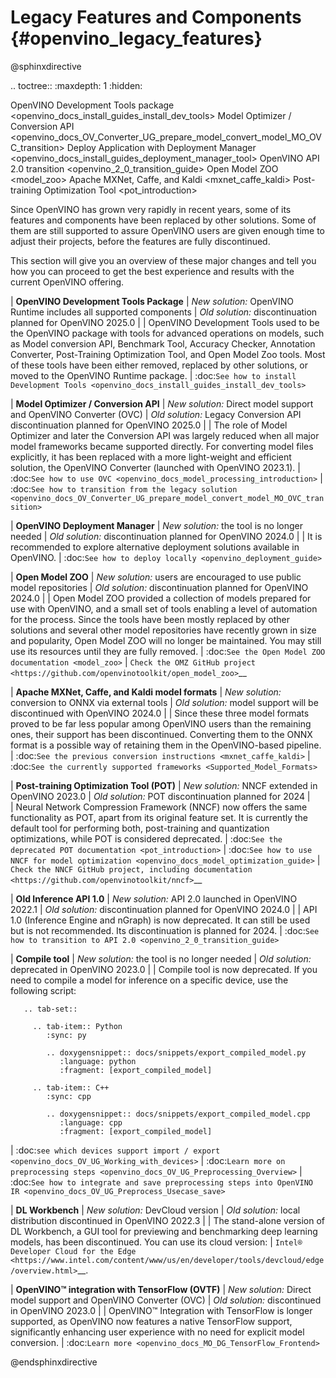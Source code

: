 # Legacy Features and Components {#openvino_legacy_features}

@sphinxdirective

.. toctree::
   :maxdepth: 1
   :hidden:

   OpenVINO Development Tools package <openvino_docs_install_guides_install_dev_tools>
   Model Optimizer / Conversion API <openvino_docs_OV_Converter_UG_prepare_model_convert_model_MO_OVC_transition>
   Deploy Application with Deployment Manager <openvino_docs_install_guides_deployment_manager_tool>
   OpenVINO API 2.0 transition <openvino_2_0_transition_guide>
   Open Model ZOO <model_zoo>
   Apache MXNet, Caffe, and Kaldi <mxnet_caffe_kaldi>
   Post-training Optimization Tool <pot_introduction>



Since OpenVINO has grown very rapidly in recent years, some of its features 
and components have been replaced by other solutions. Some of them are still 
supported to assure OpenVINO users are given enough time to adjust their projects,
before the features are fully discontinued. 

This section will give you an overview of these major changes and tell you how 
you can proceed to get the best experience and results with the current OpenVINO
offering.


| **OpenVINO Development Tools Package**
|   *New solution:* OpenVINO Runtime includes all supported components
|   *Old solution:* discontinuation planned for OpenVINO 2025.0
|
|   OpenVINO Development Tools used to be the OpenVINO package with tools for 
    advanced operations on models, such as Model conversion API, Benchmark Tool, 
    Accuracy Checker, Annotation Converter, Post-Training Optimization Tool, 
    and Open Model Zoo tools. Most of these tools have been either removed, 
    replaced by other solutions, or moved to the OpenVINO Runtime package.
|   :doc:`See how to install Development Tools <openvino_docs_install_guides_install_dev_tools>`


| **Model Optimizer / Conversion API**
|   *New solution:* Direct model support and OpenVINO Converter (OVC)
|   *Old solution:* Legacy Conversion API discontinuation planned for OpenVINO 2025.0
|
|   The role of Model Optimizer and later the Conversion API was largely reduced 
    when all major model frameworks became supported directly. For converting model
    files explicitly, it has been replaced with a more light-weight and efficient 
    solution, the OpenVINO Converter (launched with OpenVINO 2023.1).
|   :doc:`See how to use OVC <openvino_docs_model_processing_introduction>`
|   :doc:`See how to transition from the legacy solution <openvino_docs_OV_Converter_UG_prepare_model_convert_model_MO_OVC_transition>`

| **OpenVINO Deployment Manager**
|   *New solution:* the tool is no longer needed
|   *Old solution:* discontinuation planned for OpenVINO 2024.0 
|
|   It is recommended to explore alternative deployment solutions available in OpenVINO.
|   :doc:`See how to deploy locally <openvino_deployment_guide>`



| **Open Model ZOO**
|   *New solution:* users are encouraged to use public model repositories
|   *Old solution:* discontinuation planned for OpenVINO 2024.0
|
|   Open Model ZOO provided a collection of models prepared for use with OpenVINO,
    and a small set of tools enabling a level of automation for the process.
    Since the tools have been mostly replaced by other solutions and several
    other model repositories have recently grown in size and popularity,
    Open Model ZOO will no longer be maintained. You may still use its resources
    until they are fully removed.
|   :doc:`See the Open Model ZOO documentation <model_zoo>`
|   `Check the OMZ GitHub project <https://github.com/openvinotoolkit/open_model_zoo>`__


| **Apache MXNet, Caffe, and Kaldi model formats**
|   *New solution:* conversion to ONNX via external tools
|   *Old solution:* model support will be discontinued with OpenVINO 2024.0
|
|   Since these three model formats proved to be far less popular among OpenVINO users
    than the remaining ones, their support has been discontinued. Converting them to the
    ONNX format is a possible way of retaining them in the OpenVINO-based pipeline.
|   :doc:`See the previous conversion instructions <mxnet_caffe_kaldi>`
|   :doc:`See the currently supported frameworks <Supported_Model_Formats>`


| **Post-training Optimization Tool (POT)**
|   *New solution:* NNCF extended in OpenVINO 2023.0
|   *Old solution:* POT discontinuation planned for 2024
|    
|   Neural Network Compression Framework (NNCF) now offers the same functionality as POT,
    apart from its original feature set. It is currently the default tool for performing 
    both, post-training and quantization optimizations, while POT is considered deprecated.
|   :doc:`See the deprecated POT documentation <pot_introduction>` 
|   :doc:`See how to use NNCF for model optimization <openvino_docs_model_optimization_guide>`
|   `Check the NNCF GitHub project, including documentation <https://github.com/openvinotoolkit/nncf>`__


| **Old Inference API 1.0**
|   *New solution:* API 2.0 launched in OpenVINO 2022.1
|   *Old solution:* discontinuation planned for OpenVINO 2024.0
|
|   API 1.0 (Inference Engine and nGraph) is now deprecated. It can still be 
    used but is not recommended. Its discontinuation is planned for 2024.
|   :doc:`See how to transition to API 2.0 <openvino_2_0_transition_guide>`


| **Compile tool**
|   *New solution:* the tool is no longer needed
|   *Old solution:* deprecated in OpenVINO 2023.0
|
|   Compile tool is now deprecated. If you need to compile a model for inference on 
    a specific device, use the following script:

       .. tab-set::
       
         .. tab-item:: Python
            :sync: py
       
            .. doxygensnippet:: docs/snippets/export_compiled_model.py
               :language: python
               :fragment: [export_compiled_model]
   
         .. tab-item:: C++
            :sync: cpp
           
            .. doxygensnippet:: docs/snippets/export_compiled_model.cpp
               :language: cpp
               :fragment: [export_compiled_model]

|   :doc:`see which devices support import / export <openvino_docs_OV_UG_Working_with_devices>`
|   :doc:`Learn more on preprocessing steps <openvino_docs_OV_UG_Preprocessing_Overview>`
|   :doc:`See how to integrate and save preprocessing steps into OpenVINO IR <openvino_docs_OV_UG_Preprocess_Usecase_save>`

| **DL Workbench**
|   *New solution:* DevCloud version
|   *Old solution:* local distribution discontinued in OpenVINO 2022.3
|
|   The stand-alone version of DL Workbench, a GUI tool for previewing and benchmarking 
    deep learning models, has been discontinued. You can use its cloud version:
|   `Intel® Developer Cloud for the Edge <https://www.intel.com/content/www/us/en/developer/tools/devcloud/edge/overview.html>`__.

| **OpenVINO™ integration with TensorFlow (OVTF)**
|   *New solution:* Direct model support and OpenVINO Converter (OVC)
|   *Old solution:* discontinued in OpenVINO 2023.0
|
|   OpenVINO™ Integration with TensorFlow is longer supported, as OpenVINO now features a 
    native TensorFlow support, significantly enhancing user experience with no need for 
    explicit model conversion. 
|   :doc:`Learn more <openvino_docs_MO_DG_TensorFlow_Frontend>`

@endsphinxdirective